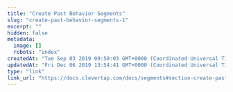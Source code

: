 ```yaml
---
title: "Create Past Behavior Segments"
slug: "create-past-behavior-segments-1"
excerpt: ""
hidden: false
metadata: 
  image: []
  robots: "index"
createdAt: "Tue Sep 03 2019 09:50:03 GMT+0000 (Coordinated Universal Time)"
updatedAt: "Fri Dec 06 2019 13:54:41 GMT+0000 (Coordinated Universal Time)"
type: "link"
link_url: "https://docs.clevertap.com/docs/segments#section-create-past-behavior-segments"
---
```

